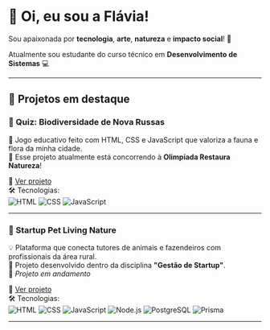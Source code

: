 # 👋 Oi, eu sou a Flávia!

Sou apaixonada por **tecnologia**, **arte**, **natureza** e **impacto social**! 🎀 

Atualmente sou estudante do curso técnico em **Desenvolvimento de Sistemas** 💻

---

## 🚀 Projetos em destaque

### 🧠 Quiz: Biodiversidade de Nova Russas  
🎯 Jogo educativo feito com HTML, CSS e JavaScript que valoriza a fauna e flora da minha cidade.  
🌿 Esse projeto atualmente está concorrendo à **Olimpíada Restaura Natureza**!  

🔗 [Ver projeto](https://github.com/flaviaest/quiz_biodiversidade,git)  
🛠️ Tecnologias:  
![HTML](https://img.shields.io/badge/HTML-E34F26?style=flat&logo=html5&logoColor=white) 
![CSS](https://img.shields.io/badge/CSS-1572B6?style=flat&logo=css3&logoColor=white) 
![JavaScript](https://img.shields.io/badge/JavaScript-F7DF1E?style=flat&logo=javascript&logoColor=black)

---

### 🐾 Startup Pet Living Nature  
💡 Plataforma que conecta tutores de animais e fazendeiros com profissionais da área rural.  
📘 Projeto desenvolvido dentro da disciplina **"Gestão de Startup"**.  
🚧 *Projeto em andamento*

🔗 [Ver projeto](https://github.com/flaviaest/startupPNL.git)  
🛠️ Tecnologias:  
![HTML](https://img.shields.io/badge/HTML-E34F26?style=flat&logo=html5&logoColor=white) 
![CSS](https://img.shields.io/badge/CSS-1572B6?style=flat&logo=css3&logoColor=white) 
![JavaScript](https://img.shields.io/badge/JavaScript-F7DF1E?style=flat&logo=javascript&logoColor=black) 
![Node.js](https://img.shields.io/badge/Node.js-339933?style=flat&logo=nodedotjs&logoColor=white) 
![PostgreSQL](https://img.shields.io/badge/PostgreSQL-336791?style=flat&logo=postgresql&logoColor=white) 
![Prisma](https://img.shields.io/badge/Prisma-2D3748?style=flat&logo=prisma&logoColor=white)



---
